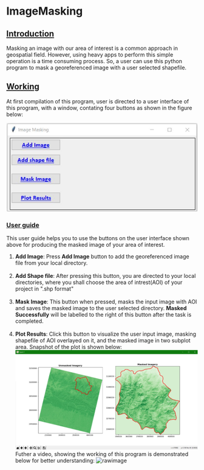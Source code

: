 # ImageMasking
## <U>Introduction</U>
Masking an image with our area of interest is a common approach in geospatial field. However, using heavy apps to perform this simple operation is a time consuming process. So, a user can use this python program to mask a georeferenced image with a user selected shapefile.

## <U>Working</U>
At first compilation of this program, user is directed to a user interface of this program, with a window, contating four buttons as shown in the figure below:

![rawimage](https://github.com/shresthaasim43/ImageMasking/raw/module1/Assets/First_UI.JPG)

### <U>User guide</U>
This user guide helps you to use the buttons on the user interface shown above for producing the masked image  of your area of interest.
1. <B>Add Image</B>: Press <B>Add Image</B> button to  add the georeferenced image file from your local directory.<br><br>
2. <B>Add Shape file</B>: After pressing this button, you are directed to your local directories, where you shall choose the area of intrest(AOI) of your project  in ".shp format"<br><br>
3. <B>Mask Image</B>: This button when pressed, masks the input image with AOI and saves the masked image to the user selected directory. <B>Masked Successfully</B> will be labelled to the right of this button after the task is completed. <br><br>
4. <B>Plot Results</B>:  Click this button to visualize the user input image, masking shapefile of AOI overlayed on it, and the masked image in two subplot area. Snapshot of the plot is shown below:
![rawimage](https://github.com/shresthaasim43/ImageMasking/raw/module1/Assets/Visualization.JPG)
 Futher a video, showing the working of this program is demonstrated below for better understanding:
![rawimage](https://github.com/shresthaasim43/ImageMasking/raw/module1/Assets/Manual.gif)



